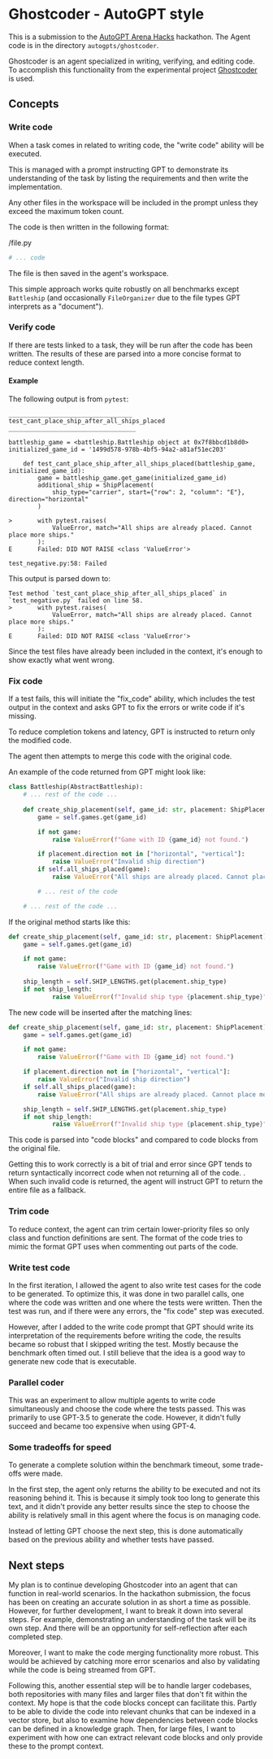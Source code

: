 # Ghostcoder - AutoGPT style
This is a submission to the [AutoGPT Arena Hacks](https://lablab.ai/event/autogpt-arena-hacks/) hackathon. The Agent code is in the directory `autogpts/ghostcoder`.

Ghostcoder is an agent specialized in writing, verifying, and editing code. To accomplish this functionality
from the experimental project [Ghostcoder](https://github.com/aorwall/ghostcoder) is used. 

## Concepts

### Write code
When a task comes in related to writing code, the "write code" ability will be executed.

This is managed with a prompt instructing GPT to demonstrate its understanding of the task by listing the requirements and then write the implementation.

Any other files in the workspace will be included in the prompt unless they exceed the maximum token count.

The code is then written in the following format:

/file.py
```python
# ... code  
```

The file is then saved in the agent's workspace.

This simple approach works quite robustly on all benchmarks except `Battleship` (and occasionally 
`FileOrganizer` due to the file types GPT interprets as a "document").

### Verify code
If there are tests linked to a task, they will be run after the code has been written.
The results of these are parsed into a more concise format to reduce context length.

#### Example
The following output is from `pytest`:

```
__________________________________ test_cant_place_ship_after_all_ships_placed ___________________________________

battleship_game = <battleship.Battleship object at 0x7f8bbcd1b8d0>
initialized_game_id = '1499d578-978b-4bf5-94a2-a81af51ec203'

    def test_cant_place_ship_after_all_ships_placed(battleship_game, initialized_game_id):
        game = battleship_game.get_game(initialized_game_id)
        additional_ship = ShipPlacement(
            ship_type="carrier", start={"row": 2, "column": "E"}, direction="horizontal"
        )
    
>       with pytest.raises(
            ValueError, match="All ships are already placed. Cannot place more ships."
        ):
E       Failed: DID NOT RAISE <class 'ValueError'>

test_negative.py:58: Failed
```

This output is parsed down to:
```
Test method `test_cant_place_ship_after_all_ships_placed` in `test_negative.py` failed on line 58. 
>       with pytest.raises(
            ValueError, match="All ships are already placed. Cannot place more ships."
        ):
E       Failed: DID NOT RAISE <class 'ValueError'>
```


Since the test files have already been included in the context, it's enough to show exactly what went
wrong.


### Fix code
If a test fails, this will initiate the "fix_code" ability, which includes the test output in the
context and asks GPT to fix the errors or write code if it's missing.

To reduce completion tokens and latency, GPT is instructed to return only the modified code.

The agent then attempts to merge this code with the original code.

An example of the code returned from GPT might look like:
```python
class Battleship(AbstractBattleship):
    # ... rest of the code ... 
    
    def create_ship_placement(self, game_id: str, placement: ShipPlacement) -> None:
        game = self.games.get(game_id)

        if not game:
            raise ValueError(f"Game with ID {game_id} not found.")

        if placement.direction not in ["horizontal", "vertical"]:
            raise ValueError("Invalid ship direction")
        if self.all_ships_placed(game):
            raise ValueError("All ships are already placed. Cannot place more ships.")

        # ... rest of the code

    # ... rest of the code ... 
```

If the original method starts like this:
```python
def create_ship_placement(self, game_id: str, placement: ShipPlacement) -> None:
    game = self.games.get(game_id)

    if not game:
        raise ValueError(f"Game with ID {game_id} not found.")
   
    ship_length = self.SHIP_LENGTHS.get(placement.ship_type)
    if not ship_length:
            raise ValueError(f"Invalid ship type {placement.ship_type}")
```

The new code will be inserted after the matching lines:
```python
def create_ship_placement(self, game_id: str, placement: ShipPlacement) -> None:
    game = self.games.get(game_id)

    if not game:
        raise ValueError(f"Game with ID {game_id} not found.")

    if placement.direction not in ["horizontal", "vertical"]:
        raise ValueError("Invalid ship direction")
    if self.all_ships_placed(game):
        raise ValueError("All ships are already placed. Cannot place more ships.")

    ship_length = self.SHIP_LENGTHS.get(placement.ship_type)
    if not ship_length:
            raise ValueError(f"Invalid ship type {placement.ship_type}")
```


This code is parsed into "code blocks" and compared to code blocks from the original file.

Getting this to work correctly is a bit of trial and error since GPT tends to return syntactically 
incorrect code when not returning all of the code. . When such invalid code is returned, the agent 
will instruct GPT to return the entire file as a fallback.


### Trim code
To reduce context, the agent can trim certain lower-priority files so only class and function
definitions are sent. The format of the code tries to mimic the format GPT uses when commenting
out parts of the code.


### Write test code
In the first iteration, I allowed the agent to also write test cases for the code to be generated.
To optimize this, it was done in two parallel calls, one where the code was written and one where the tests were written.
Then the test was run, and if there were any errors, the "fix code" step was executed.

However, after I added to the write code prompt that GPT should write its interpretation of the 
requirements before writing the code, the results became so robust that I skipped writing the test.
Mostly because the benchmark often timed out. I still believe that the idea is a good way to generate 
new code that is executable.


### Parallel coder
This was an experiment to allow multiple agents to write code simultaneously and choose the code 
where the tests passed. This was primarily to use GPT-3.5 to generate the code. However, it didn't 
fully succeed and became too expensive when using GPT-4.


### Some tradeoffs for speed
To generate a complete solution within the benchmark timeout, some trade-offs were made.

In the first step, the agent only returns the ability to be executed and not its reasoning 
behind it. This is because it simply took too long to generate this text, and it didn't provide 
any better results since the step to choose the ability is relatively small in this agent where
the focus is on managing code.

Instead of letting GPT choose the next step, this is done automatically based on the previous
ability and whether tests have passed.

## Next steps
My plan is to continue developing Ghostcoder into an agent that can function in real-world scenarios. 
In the hackathon submission, the focus has been on creating an accurate solution in as short a time 
as possible. However, for further development, I want to break it down into several steps. For example, 
demonstrating an understanding of the task will be its own step. And there will be an opportunity for 
self-reflection after each completed step.

Moreover, I want to make the code merging functionality more robust. This would be achieved by catching
more error scenarios and also by validating while the code is being streamed from GPT.

Following this, another essential step will be to handle larger codebases, both repositories with many
files and larger files that don't fit within the context. My hope is that the code blocks concept can 
facilitate this. Partly to be able to divide the code into relevant chunks that can be indexed in a
vector store, but also to examine how dependencies between code blocks can be defined in a knowledge
graph. Then, for large files, I want to experiment with how one can extract relevant code blocks and
only provide these to the prompt context.
